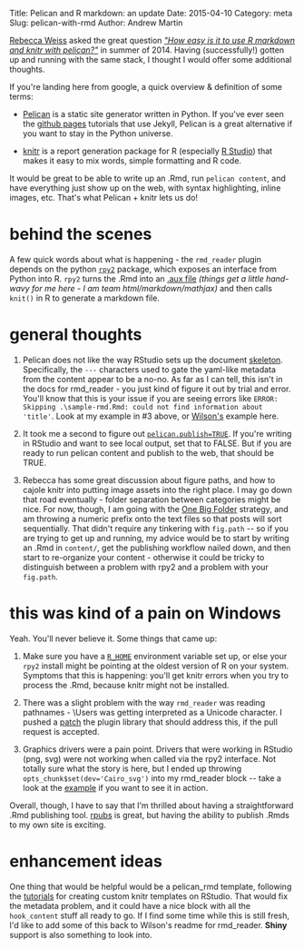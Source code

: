 Title: Pelican and R markdown: an update
Date: 2015-04-10
Category: meta
Slug: pelican-with-rmd
Author: Andrew Martin

[Rebecca Weiss](https://rjweiss.github.io/) asked the great question [*"How easy is it to use R markdown and knitr with pelican?"*](https://rjweiss.github.io/articles/2014_08_25/testing-rmarkdown-integration/) in summer of 2014.  Having (successfully!) gotten up and running with the same stack, I thought I would offer some additional thoughts.

If you're landing here from google, a quick overview & definition of some terms:

* [Pelican](http://docs.getpelican.com/en/3.5.0/) is a static site generator written in Python.  If you've ever seen the [github pages](http://jekyllrb.com/docs/github-pages/) tutorials that use Jekyll, Pelican is a great alternative if you want to stay in the Python universe.

* [knitr](http://yihui.name/knitr/demo/minimal/) is a report generation package for R (especially [R Studio](http://www.rstudio.com/)) that makes it easy to mix words, simple formatting and R code.

It would be great to be able to write up an .Rmd, run `pelican content`, and have everything just show up on the web, with syntax highlighting, inline images, etc.  That's what Pelican + knitr lets us do!

# behind the scenes
A few quick words about what is happening - the `rmd_reader` plugin depends on the python [`rpy2`](http://rpy.sourceforge.net/rpy2/doc-2.1/html/) package, which exposes an interface from Python into R.  `rpy2` turns the .Rmd into an [.aux file](http://tex.stackexchange.com/questions/47943/how-to-use-the-aux-file) _(things get a little hand-wavy for me here - I am team html/markdown/mathjax)_ and then calls `knit()` in R to generate a markdown file.

# general thoughts

1) Pelican does not like the way RStudio sets up the document [skeleton](http://rmarkdown.rstudio.com/developer_document_templates.html).  Specifically, the `---` characters used to gate the yaml-like metadata from the content appear to be a no-no.  As far as I can tell, this isn't in the docs for rmd_reader - you just kind of figure it out by trial and error.  You'll know that this is your issue if you are seeing errors like `ERROR: Skipping .\sample-rmd.Rmd: could not find information about 'title'`.  Look at my example in #3 above, or [Wilson's](https://raw.githubusercontent.com/wilsonfreitas/blog.aboutwilson/master/content/bmf-curve-interpolator.Rmd) example here. 

2) It took me a second to figure out [`pelican.publish=TRUE`](https://github.com/getpelican/pelican-plugins/tree/master/rmd_reader#plotting).  If you're writing in RStudio and want to see local output, set that to FALSE.  But if you are ready to run pelican content and publish to the web, that should be TRUE.

3) Rebecca has some great discussion about figure paths, and how to cajole knitr into putting image assets into the right place.  I may go down that road eventually - folder separation between categories might be nice.  For now, though, I am going with the [One Big Folder](https://github.com/almartin82/almart.in-source/tree/master/content) strategy, and am throwing a numeric prefix onto the text files so that posts will sort sequentially.  That didn't require any tinkering with `fig.path` -- so if you are trying to get up and running, my advice would be to start by writing an .Rmd in `content/`, get the publishing workflow nailed down, and then start to re-organize your content - otherwise it could be tricky to distinguish between a problem with rpy2 and a problem with your `fig.path`.

# this was kind of a pain on Windows
Yeah.  You'll never believe it.  Some things that came up:

1) Make sure you have a [`R_HOME`](http://stackoverflow.com/questions/17573988/r-home-error-with-rpy2) environment variable set up, or else your `rpy2` install might be pointing at the oldest version of R on your system.  Symptoms that this is happening: you'll get knitr errors when you try to process the .Rmd, because knitr might not be installed.

2) There was a slight problem with the way `rmd_reader` was reading pathnames - \\Users was getting interpreted as a Unicode character.  I pushed a [patch](https://github.com/getpelican/pelican-plugins/pull/464) the plugin library that should address this, if the pull request is accepted.

3) Graphics drivers were a pain point.  Drivers that were working in RStudio (png, svg) were not working when called via the rpy2 interface.  Not totally sure what the story is here, but I ended up throwing `opts_chunk$set(dev='Cairo_svg')` into my rmd_reader block -- take a look at the [example](https://raw.githubusercontent.com/almartin82/almart.in-source/849d26d53631523b10c18bb77c08135ed0d7d6b1/content/sample-rmd.Rmd) if you want to see it in action.

Overall, though, I have to say that I'm thrilled about having a straightforward .Rmd publishing tool.  [rpubs](https://rpubs.com/) is great, but having the ability to publish .Rmds to my own site is exciting.

# enhancement ideas

One thing that would be helpful would be a pelican_rmd template, following the [tutorials]((http://rmarkdown.rstudio.com/developer_document_templates.html)) for creating custom knitr templates on RStudio.  That would fix the metadata problem, and it could have a nice block with all the `hook_content` stuff all ready to go.  If I find some time while this is still fresh, I'd like to add some of this back to Wilson's readme for rmd_reader.  **Shiny** support is also something to look into.











